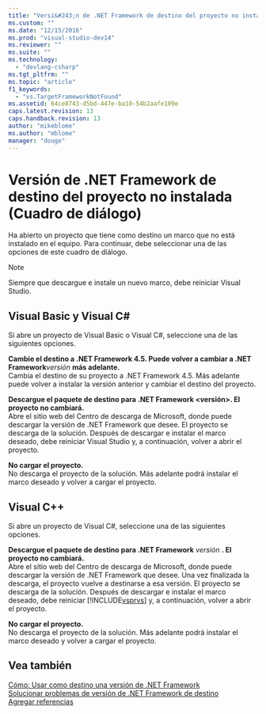 ```yaml
---
title: "Versi&#243;n de .NET Framework de destino del proyecto no instalada (Cuadro de di&#225;logo) | Microsoft Docs"
ms.custom: ""
ms.date: "12/15/2016"
ms.prod: "visual-studio-dev14"
ms.reviewer: ""
ms.suite: ""
ms.technology: 
  - "devlang-csharp"
ms.tgt_pltfrm: ""
ms.topic: "article"
f1_keywords: 
  - "vs.TargetFrameworkNotFound"
ms.assetid: 64ce8743-d5bd-447e-ba10-54b2aafe109e
caps.latest.revision: 13
caps.handback.revision: 13
author: "mikeblome"
ms.author: "mblome"
manager: "douge"
---
```

# Versi&#243;n de .NET Framework de destino del proyecto no instalada (Cuadro de di&#225;logo)
Ha abierto un proyecto que tiene como destino un marco que no está instalado en el equipo. Para continuar, debe seleccionar una de las opciones de este cuadro de diálogo.  
  
> [!NOTE]
>  Siempre que descargue e instale un nuevo marco, debe reiniciar Visual Studio.  
  
## Visual Basic y Visual C\#  
 Si abre un proyecto de Visual Basic o Visual C\#, seleccione una de las siguientes opciones.  
  
 **Cambie el destino a .NET Framework 4.5. Puede volver a cambiar a .NET Framework***versión* **más adelante.**  
 Cambia el destino de su proyecto a .NET Framework 4.5. Más adelante puede volver a instalar la versión anterior y cambiar el destino del proyecto.  
  
 **Descargue el paquete de destino para .NET Framework \<versión\>. El proyecto no cambiará.**  
 Abre el sitio web del Centro de descarga de Microsoft, donde puede descargar la versión de .NET Framework que desee. El proyecto se descarga de la solución. Después de descargar e instalar el marco deseado, debe reiniciar Visual Studio y, a continuación, volver a abrir el proyecto.  
  
 **No cargar el proyecto.**  
 No descarga el proyecto de la solución. Más adelante podrá instalar el marco deseado y volver a cargar el proyecto.  
  
## Visual C\+\+  
 Si abre un proyecto de Visual C\#, seleccione una de las siguientes opciones.  
  
 **Descargue el paquete de destino para .NET Framework** *versión* **. El proyecto no cambiará.**  
 Abre el sitio web del Centro de descarga de Microsoft, donde puede descargar la versión de .NET Framework que desee. Una vez finalizada la descarga, el proyecto vuelve a destinarse a esa versión. El proyecto se descarga de la solución. Después de descargar e instalar el marco deseado, debe reiniciar [!INCLUDE[vsprvs](../code-quality/includes/vsprvs_md.md)] y, a continuación, volver a abrir el proyecto.  
  
 **No cargar el proyecto.**  
 No descarga el proyecto de la solución. Más adelante podrá instalar el marco deseado y volver a cargar el proyecto.  
  
## Vea también  
 [Cómo: Usar como destino una versión de .NET Framework](../ide/how-to-target-a-version-of-the-dotnet-framework.md)   
 [Solucionar problemas de versión de .NET Framework de destino](../msbuild/troubleshooting-dotnet-framework-targeting-errors.md)   
 [Agregar referencias](/visual-cpp/ide/adding-references-in-visual-cpp-projects)